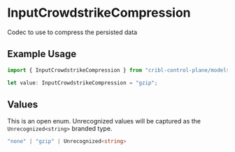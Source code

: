 # InputCrowdstrikeCompression

Codec to use to compress the persisted data

## Example Usage

```typescript
import { InputCrowdstrikeCompression } from "cribl-control-plane/models/operations";

let value: InputCrowdstrikeCompression = "gzip";
```

## Values

This is an open enum. Unrecognized values will be captured as the `Unrecognized<string>` branded type.

```typescript
"none" | "gzip" | Unrecognized<string>
```